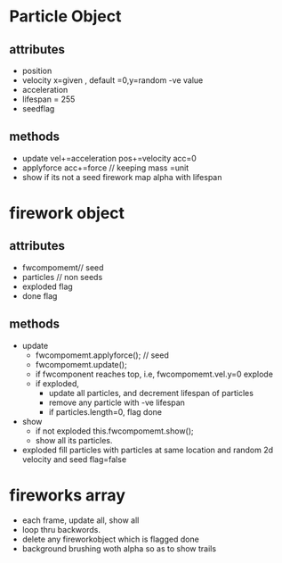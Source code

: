 # Particle Object
## attributes
* position
* velocity x=given , default =0,y=random -ve value
* acceleration
* lifespan = 255
* seedflag

## methods
* update
	vel+=acceleration
	pos+=velocity
	acc=0
* applyforce
	acc+=force // keeping mass =unit
* show
	if its not a seed firework map alpha with lifespan

# firework object
## attributes
* fwcompomemt// seed
* particles // non seeds
* exploded flag
* done flag
## methods
* update
	* fwcompomemt.applyforce(); // seed
	* fwcompomemt.update();
	* if fwcomponent reaches top, i.e, fwcompomemt.vel.y=0
		explode
	* if exploded,
		* update all particles, and decrement lifespan of particles
		* remove any particle with -ve lifespan
		* if particles.length=0, flag done
* show
	* if not exploded
		this.fwcompomemt.show();
	* show all its particles.
* exploded
	fill particles with particles at same location and random 2d velocity and seed flag=false


# fireworks array
* each frame, update all, show all
* loop thru backwords.
* delete any fireworkobject which is flagged done
* background brushing woth alpha so as to show trails